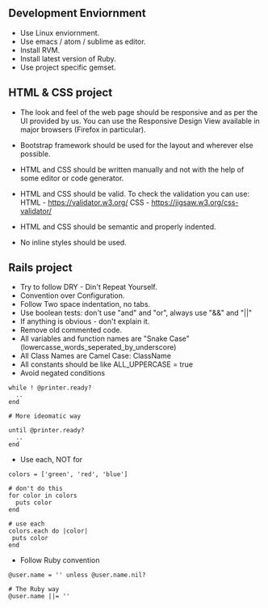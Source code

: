 ## Development Enviornment
* Use Linux enviornment.
* Use emacs / atom / sublime as editor.
* Install RVM.
* Install latest version of Ruby.
* Use project specific gemset.

## HTML & CSS project
* The look and feel of the web page should be responsive and as per the UI provided by us.
You can use the Responsive Design View available in major browsers (Firefox in particular).

* Bootstrap framework should be used for the layout and wherever else possible.
* HTML and CSS should be written manually and not with the help of some editor or code generator.
* HTML and CSS should be valid. To check the validation you can use:
  HTML - https://validator.w3.org/
  CSS - https://jigsaw.w3.org/css-validator/
* HTML and CSS should be semantic and properly indented.
* No inline styles should be used.

## Rails project

* Try to follow DRY - Din't Repeat Yourself.
* Convention over Configuration.
* Follow Two space indentation, no tabs.
* Use boolean tests: don't use "and" and "or", always use "&&" and "||"
* If anything is obvious - don't explain it.
* Remove old commented code.
* All variables and function names are "Snake Case" (lowercasse_words_seperated_by_underscore)
* All Class Names are Camel Case: ClassName
* All constants should be like ALL_UPPERCASE = true
* Avoid negated conditions
```
while ! @printer.ready?
  ..
end

# More ideomatic way

until @printer.ready?
  ..
end

```
* Use each, NOT for
```
colors = ['green', 'red', 'blue']

# don't do this
for color in colors
  puts color
end

# use each
colors.each do |color|
 puts color
end

```

* Follow Ruby convention
```
@user.name = '' unless @user.name.nil?

# The Ruby way
@user.name ||= ''

```
